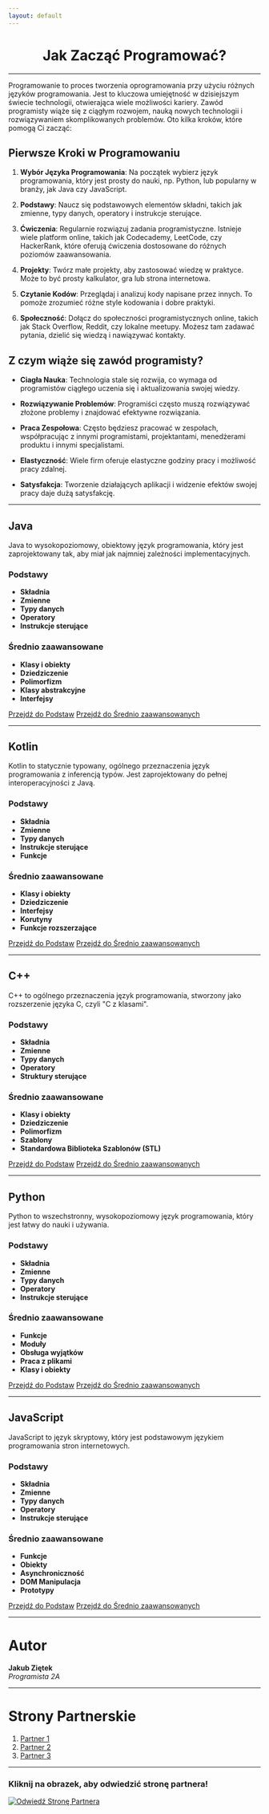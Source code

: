 ```yaml
---
layout: default
---
```


<div style="text-align: center;">
  <h1> Jak Zacząć Programować?</h1>
</div>

---

Programowanie to proces tworzenia oprogramowania przy użyciu różnych języków programowania. Jest to kluczowa umiejętność w dzisiejszym świecie technologii, otwierająca wiele możliwości kariery. Zawód programisty wiąże się z ciągłym rozwojem, nauką nowych technologii i rozwiązywaniem skomplikowanych problemów. Oto kilka kroków, które pomogą Ci zacząć:

## Pierwsze Kroki w Programowaniu

1. **Wybór Języka Programowania**: Na początek wybierz język programowania, który jest prosty do nauki, np. Python, lub popularny w branży, jak Java czy JavaScript.
   
2. **Podstawy**: Naucz się podstawowych elementów składni, takich jak zmienne, typy danych, operatory i instrukcje sterujące.

3. **Ćwiczenia**: Regularnie rozwiązuj zadania programistyczne. Istnieje wiele platform online, takich jak Codecademy, LeetCode, czy HackerRank, które oferują ćwiczenia dostosowane do różnych poziomów zaawansowania.

4. **Projekty**: Twórz małe projekty, aby zastosować wiedzę w praktyce. Może to być prosty kalkulator, gra lub strona internetowa.

5. **Czytanie Kodów**: Przeglądaj i analizuj kody napisane przez innych. To pomoże zrozumieć różne style kodowania i dobre praktyki.

6. **Społeczność**: Dołącz do społeczności programistycznych online, takich jak Stack Overflow, Reddit, czy lokalne meetupy. Możesz tam zadawać pytania, dzielić się wiedzą i nawiązywać kontakty.

## Z czym wiąże się zawód programisty?

- **Ciagła Nauka**: Technologia stale się rozwija, co wymaga od programistów ciągłego uczenia się i aktualizowania swojej wiedzy.

- **Rozwiązywanie Problemów**: Programiści często muszą rozwiązywać złożone problemy i znajdować efektywne rozwiązania.

- **Praca Zespołowa**: Często będziesz pracować w zespołach, współpracując z innymi programistami, projektantami, menedżerami produktu i innymi specjalistami.

- **Elastyczność**: Wiele firm oferuje elastyczne godziny pracy i możliwość pracy zdalnej.

- **Satysfakcja**: Tworzenie działających aplikacji i widzenie efektów swojej pracy daje dużą satysfakcję.

---

## Java

Java to wysokopoziomowy, obiektowy język programowania, który jest zaprojektowany tak, aby miał jak najmniej zależności implementacyjnych.

### Podstawy
- **Składnia**
- **Zmienne**
- **Typy danych**
- **Operatory**
- **Instrukcje sterujące**

### Średnio zaawansowane
- **Klasy i obiekty**
- **Dziedziczenie**
- **Polimorfizm**
- **Klasy abstrakcyjne**
- **Interfejsy**

[Przejdź do Podstaw](java/podstawy.md)
[Przejdź do Średnio zaawansowanych](java/srednio-zaawansowane.md)

---
## Kotlin

Kotlin to statycznie typowany, ogólnego przeznaczenia język programowania z inferencją typów. Jest zaprojektowany do pełnej interoperacyjności z Javą.

### Podstawy
- **Składnia**
- **Zmienne**
- **Typy danych**
- **Instrukcje sterujące**
- **Funkcje**

### Średnio zaawansowane
- **Klasy i obiekty**
- **Dziedziczenie**
- **Interfejsy**
- **Korutyny**
- **Funkcje rozszerzające**

[Przejdź do Podstaw](kotlin/podstawy.md)
[Przejdź do Średnio zaawansowanych](kotlin/srednio-zaawansowane.md)

---
## C++

C++ to ogólnego przeznaczenia język programowania, stworzony jako rozszerzenie języka C, czyli "C z klasami".

### Podstawy
- **Składnia**
- **Zmienne**
- **Typy danych**
- **Operatory**
- **Struktury sterujące**

### Średnio zaawansowane
- **Klasy i obiekty**
- **Dziedziczenie**
- **Polimorfizm**
- **Szablony**
- **Standardowa Biblioteka Szablonów (STL)**

[Przejdź do Podstaw](cpp/podstawy.md)
[Przejdź do Średnio zaawansowanych](cpp/srednio-zaawansowane.md)

---
## Python

Python to wszechstronny, wysokopoziomowy język programowania, który jest łatwy do nauki i używania.

### Podstawy
- **Składnia**
- **Zmienne**
- **Typy danych**
- **Operatory**
- **Instrukcje sterujące**

### Średnio zaawansowane
- **Funkcje**
- **Moduły**
- **Obsługa wyjątków**
- **Praca z plikami**
- **Klasy i obiekty**

[Przejdź do Podstaw](python/podstawy.md)
[Przejdź do Średnio zaawansowanych](python/srednio-zaawansowane.md)

---
## JavaScript

JavaScript to język skryptowy, który jest podstawowym językiem programowania stron internetowych.

### Podstawy
- **Składnia**
- **Zmienne**
- **Typy danych**
- **Operatory**
- **Instrukcje sterujące**

### Średnio zaawansowane
- **Funkcje**
- **Obiekty**
- **Asynchroniczność**
- **DOM Manipulacja**
- **Prototypy**

[Przejdź do Podstaw](javascript/podstawy.md)
[Przejdź do Średnio zaawansowanych](javascript/srednio-zaawansowane.md)

---
# Autor

**Jakub Ziętek**  
*Programista 2A*

---

# Strony Partnerskie

1. [Partner 1](https://pbud.blogspot.com/)
2. [Partner 2](https://bartdurak.github.io/1a/)
3. [Partner 3](https://m.facebook.com/zstkolbuszowa)

---

### Kliknij na obrazek, aby odwiedzić stronę partnera!

[![Odwiedź Stronę Partnera](https://github.githubassets.com/images/icons/emoji/octocat.png)](http://example-partner-site.com)
